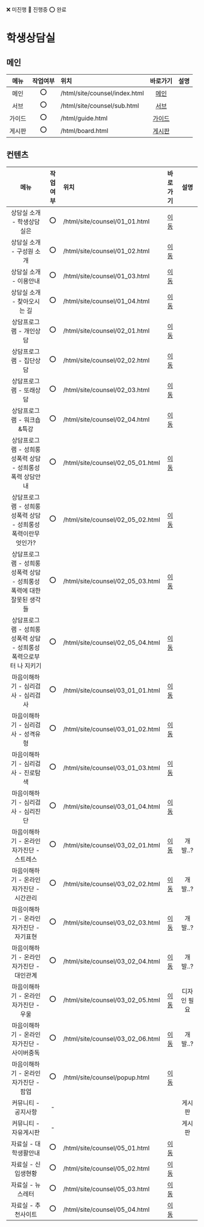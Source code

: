 ❌ 미진행 🔺 진행중 ⭕ 완료
# 학생상담실

## 메인
|  메뉴  | 작업여부 |             위치               |                   바로가기                |    설명    |
| :---: | :---:  |            :---               |                   :---:                 |   :---:  |
|   메인   |   ⭕   |   /html/site/counsel/index.html   |   [메인](./html/site/counsel/index.html)  |    |
|   서브   |   ⭕   |   /html/site/counsel/sub.html   |   [서브](./html/site/counsel/sub.html)  |    |
|   가이드   |   ⭕   |   /html/guide.html   |   [가이드](./html/guide.html)  
|   게시판   |   ⭕   |   /html/board.html   |   [게시판](./html/board.html)  |

## 컨텐츠
|  메뉴  | 작업여부 |             위치               |                   바로가기                |    설명    |
| :---: | :---:  |            :---               |                   :---:                 |   :---:  |
|   상담실 소개 - 학생상담실은   |   ⭕   |   /html/site/counsel/01_01.html   |   [이동](./html/site/counsel/01_01.html)  |    |
|   상담실 소개 - 구성원 소개   |   ⭕  |   /html/site/counsel/01_02.html   |   [이동](./html/site/counsel/01_02.html)  |    |
|   상담실 소개 - 이용안내   |   ⭕   |   /html/site/counsel/01_03.html   |   [이동](./html/site/counsel/01_03.html)  |    |
|   상담실 소개 - 찾아오시는 길   |   ⭕   |   /html/site/counsel/01_04.html   |   [이동](./html/site/counsel/01_04.html)  |  
|   상담프로그램 - 개인상담   |   ⭕   |   /html/site/counsel/02_01.html   |   [이동](./html/site/counsel/02_01.html)  |    | 
|   상담프로그램 - 집단상담   |   ⭕   |   /html/site/counsel/02_02.html   |   [이동](./html/site/counsel/02_02.html)  |    | 
|   상담프로그램 - 또래상담   |   ⭕   |   /html/site/counsel/02_03.html   |   [이동](./html/site/counsel/02_03.html)
|   상담프로그램 - 워크숍&특강   |   ⭕   |   /html/site/counsel/02_04.html   |   [이동](./html/site/counsel/02_04.html)  |    | 
|   상담프로그램 -  성희롱성폭력 상담 - 성희롱성폭력 상담안내   |   ⭕   |   /html/site/counsel/02_05_01.html   |   [이동](./html/site/counsel/02_05_01.html)  |    | 
|   상담프로그램 -  성희롱성폭력 상담 - 성희롱성폭력이란무엇인가?   |   ⭕   |   /html/site/counsel/02_05_02.html   |   [이동](./html/site/counsel/02_05_02.html)  |
|   상담프로그램 -  성희롱성폭력 상담 - 성희롱성폭력에 대한 잘못된 생각들   |   ⭕   |   /html/site/counsel/02_05_03.html   |   [이동](./html/site/counsel/02_05_03.html)  |
|   상담프로그램 -  성희롱성폭력 상담 - 성희롱성폭력으로부터 나 지키기   |   ⭕   |   /html/site/counsel/02_05_04.html   |   [이동](./html/site/counsel/02_05_04.html)  |
|   마음이해하기 - 심리검사 - 심리검사   |   ⭕   |   /html/site/counsel/03_01_01.html   |   [이동](./html/site/counsel/03_01_01.html)  |    | 
|   마음이해하기 - 심리검사 - 성격유형   |   ⭕   |   /html/site/counsel/03_01_02.html   |   [이동](./html/site/counsel/03_01_02.html)  |    | 
|   마음이해하기 - 심리검사 - 진로탐색   |   ⭕   |   /html/site/counsel/03_01_03.html   |   [이동](./html/site/counsel/03_01_03.html)  |    | 
|   마음이해하기 - 심리검사 - 심리진단   |   ⭕   |   /html/site/counsel/03_01_04.html   |   [이동](./html/site/counsel/03_01_04.html)  |    | 
|   마음이해하기 - 온라인 자가진단 - 스트레스   |   ⭕   |   /html/site/counsel/03_02_01.html   |   [이동](./html/site/counsel/03_02_01.html)  |  개발..?  | 
|   마음이해하기 - 온라인 자가진단 - 시간관리   |   ⭕   |   /html/site/counsel/03_02_02.html   |   [이동](./html/site/counsel/03_02_02.html)  |  개발..?  | 
|   마음이해하기 - 온라인 자가진단 - 자기표현   |   ⭕   |   /html/site/counsel/03_02_03.html   |   [이동](./html/site/counsel/03_02_03.html)  |  개발..?  | 
|   마음이해하기 - 온라인 자가진단 - 대인관계   |   ⭕   |   /html/site/counsel/03_02_04.html   |   [이동](./html/site/counsel/03_02_04.html)  |  개발..?  | 
|   마음이해하기 - 온라인 자가진단 - 우울   |   ⭕   |   /html/site/counsel/03_02_05.html   |   [이동](./html/site/counsel/03_02_05.html)  |  디자인 필요  | 
|   마음이해하기 - 온라인 자가진단 - 사이버중독   |   ⭕   |   /html/site/counsel/03_02_06.html   |   [이동](./html/site/counsel/03_02_06.html)  |  개발..?  | 
|   마음이해하기 - 온라인 자가진단 - 팝업   |   ⭕   |   /html/site/counsel/popup.html   |   [이동](./html/site/counsel/popup.html)  |    | 
|   커뮤니티 - 공지사항   |   -   |      |     |  게시판  |
|   커뮤니티 - 자유게시판   |   -   |      |     |  게시판  |
|   자료실 - 대학생활안내   |   ⭕   |   /html/site/counsel/05_01.html   |   [이동](./html/site/counsel/05_01.html)  |    | 
|   자료실 - 신입생현황   |   ⭕   |   /html/site/counsel/05_02.html   |   [이동](./html/site/counsel/05_02.html)  |    | 
|   자료실 - 뉴스레터   |   ⭕   |   /html/site/counsel/05_03.html   |   [이동](./html/site/counsel/05_03.html)  |    | 
|   자료실 - 추천사이트   |   ⭕   |   /html/site/counsel/05_04.html   |   [이동](./html/site/counsel/05_04.html)  |    | 